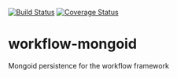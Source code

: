 
[![Build Status](https://travis-ci.org/Kris-LIBIS/workflow-mongoid.svg?branch=master)](https://travis-ci.org/Kris-LIBIS/workflow-mongoid)
[![Coverage Status](https://coveralls.io/repos/Kris-LIBIS/workflow-mongoid/badge.png)](https://coveralls.io/r/Kris-LIBIS/workflow-mongoid)

workflow-mongoid
================

Mongoid persistence for the workflow framework
